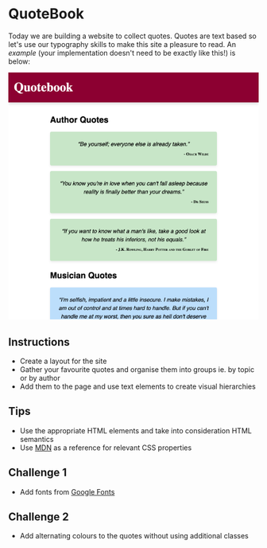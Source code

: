 # QuoteBook

Today we are building a website to collect quotes. Quotes are text based so let's use our typography skills to make this site a pleasure to read. An *example* (your implementation doesn't need to be exactly like this!) is below:

![Example](images/quotebook-screenshot.png)

## Instructions
- Create a layout for the site
- Gather your favourite quotes and organise them into groups ie. by topic or by author
- Add them to the page and use text elements to create visual hierarchies

## Tips
- Use the appropriate HTML elements and take into consideration HTML semantics
- Use [MDN](https://developer.mozilla.org/en-US/docs/Web/CSS/font-family) as a reference for relevant CSS properties

## Challenge 1
- Add fonts from [Google Fonts](https://fonts.google.com/)

## Challenge 2
- Add alternating colours to the quotes without using additional classes